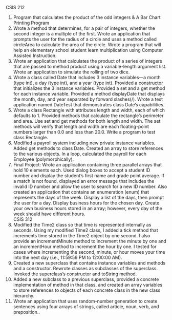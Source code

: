 CSIS 212
1.	Program that calculates the product of the odd integers  & A Bar Chart Printing Program
2.	Wrote a method that determines, for a pair of integers, whether the second integer is a multiple of the first. Wrote an application that prompts the user for the radius of a circle and uses a method called circleArea to calculate the area of the circle. Wrote a program that will help an elementary school student learn multiplication using Computer Assisted Instruction.
3.	Wrote an application that calculates the product of a series of integers that are passed to method product using a variable-length argument list. Wrote an application to simulate the rolling of two dice.  
4.	Wrote a class called Date that includes 3 instance variables—a month (type int), a day (type int), and a year (type int). Provided a constructor that initializes the 3 instance variables. Provided a set and a get method for each instance variable. Provided a method displayDate that displays the month, day, and year separated by forward slashes(/). Wrote a test application named DateTest that demonstrates class Date’s capabilities.
5.	Wrote a class Rectangle with attributes length and width, each of which defaults to 1. Provided methods that calculate the rectangle’s perimeter and area. Use set and get methods for both length and width. The set methods will verify that length and width are each floating-point numbers larger than 0.0 and less than 20.0. Write a program to test class Rectangle.
6.	Modified a payroll system including new private instance variables. Added get methods to class Date. Created an array to store references to the various objects. In a loop, calculated the payroll for each Employee (polymorphically).
7.	Final Project: Wrote an application containing three parallel arrays that hold 10 elements each.  Used dialog boxes to accept a student ID number and display the student’s first name and grade point average.  If a match is not found, displayed an error message that includes the invalid ID number and allow the user to search for a new ID number.
Also created an application that contains an enumeration (enum) that represents the days of the week.  Display a list of the days, then prompt the user for a day. Display business hours for the chosen day.  Create your own business hours stored in an array; however, every day of the week should have different hours.  
CSIS 312
1.	Modified the Time2 class so that time is represented internally as seconds.  Using my modified Time2 class, I added a tick method that increments time stored in the Time2 object by one second. I also provide an incrementMinute method to increment the minute by one and an incrementHour method to increment the hour by one. I tested for cases where incrementing the second, minute, or hour moves your time into the next day (i.e., 11:59:59 PM to 12:00:00 AM).
2.	Created a new superclass that contains instance variables and methods and a constructor. Rewrote classes as subclasses of the superclass. Invoked the superclass’s constructor and  toString method. 
3.	Added a new subclass to a previous superclass, provided a concrete implementation of method in that class, and created an array variables to store references to objects of each concrete class in the new class hierarchy.
4.	Wrote an application that uses random-number generation to create sentences using four arrays of strings, called article, noun, verb, and preposition..


